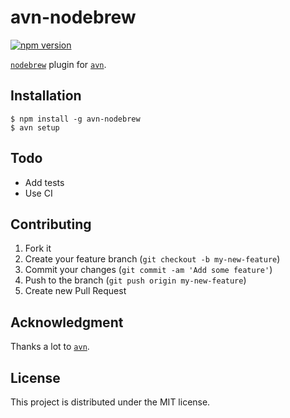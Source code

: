 # avn-nodebrew

[![npm version](https://badge.fury.io/js/avn-nodebrew.svg)](http://badge.fury.io/js/avn-nodebrew)

[`nodebrew`](https://github.com/hokaccha/nodebrew) plugin for [`avn`](https://github.com/wbyoung/avn).

## Installation

    $ npm install -g avn-nodebrew
    $ avn setup

## Todo

* Add tests
* Use CI

## Contributing

1. Fork it
2. Create your feature branch (`git checkout -b my-new-feature`)
3. Commit your changes (`git commit -am 'Add some feature'`)
4. Push to the branch (`git push origin my-new-feature`)
5. Create new Pull Request

## Acknowledgment

Thanks a lot to [`avn`](https://github.com/wbyoung/avn).

## License

This project is distributed under the MIT license.
